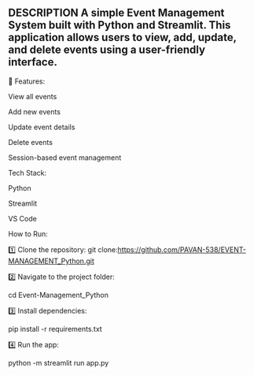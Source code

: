 ## DESCRIPTION A simple Event Management System built with Python and Streamlit. This application allows users to view, add, update, and delete events using a user-friendly interface.

🚀 Features:

 View all events 

 Add new events 

 Update event details 

 Delete events 

 Session-based event management

 Tech Stack:

 Python 

Streamlit 

VS Code 

 How to Run:

1️⃣ Clone the repository:
git clone:https://github.com/PAVAN-538/EVENT-MANAGEMENT_Python.git

2️⃣ Navigate to the project folder:

cd Event-Management_Python

3️⃣ Install dependencies:

pip install -r requirements.txt

4️⃣ Run the app:

python -m streamlit run app.py

